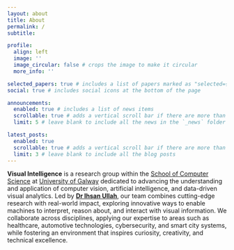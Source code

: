 ```yaml
---
layout: about
title: About
permalink: /
subtitle:

profile:
  align: left
  image: ''
  image_circular: false # crops the image to make it circular
  more_info: ''

selected_papers: true # includes a list of papers marked as "selected={true}"
social: true # includes social icons at the bottom of the page

announcements:
  enabled: true # includes a list of news items
  scrollable: true # adds a vertical scroll bar if there are more than 3 news items
  limit: 5 # leave blank to include all the news in the `_news` folder

latest_posts:
  enabled: true
  scrollable: true # adds a vertical scroll bar if there are more than 3 new posts items
  limit: 3 # leave blank to include all the blog posts
---
```


**Visual Intelligence** is a research group within the [School of Computer Science](https://www.universityofgalway.ie/science-engineering/school-of-computer-science/) at [University of Galway](https://www.universityofgalway.ie/) dedicated to advancing the understanding and application of computer vision, artificial intelligence, and data-driven visual analytics. Led by **[Dr Ihsan Ullah](https://research.universityofgalway.ie/en/persons/ihsan-ullah)**, our team combines cutting-edge research with real-world impact, exploring innovative ways to enable machines to interpret, reason about, and interact with visual information. We collaborate across disciplines, applying our expertise to areas such as healthcare, automotive technologies, cybersecurity, and smart city systems, while fostering an environment that inspires curiosity, creativity, and technical excellence.

